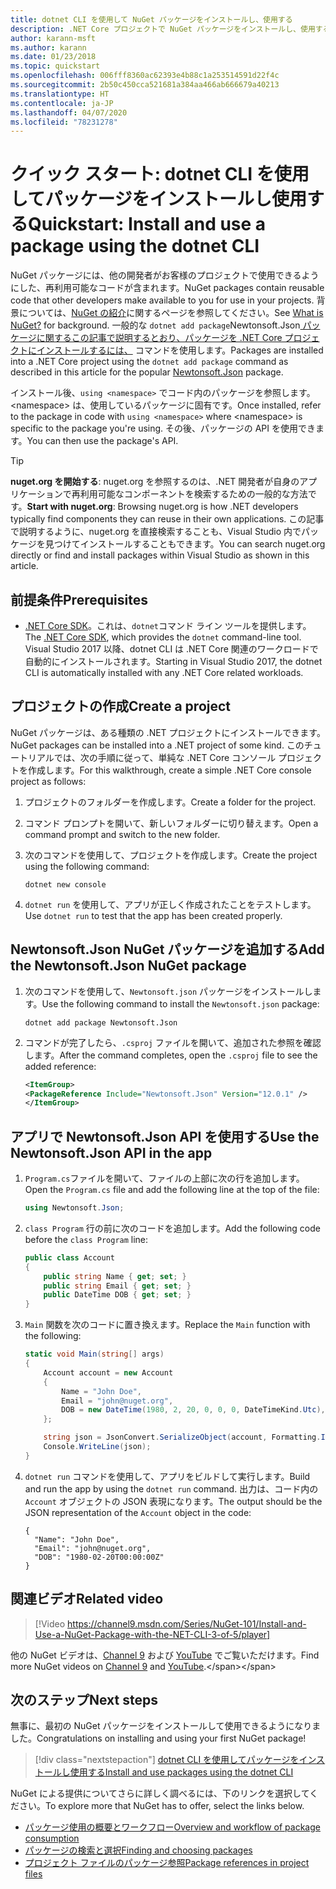 ```yaml
---
title: dotnet CLI を使用して NuGet パッケージをインストールし、使用する
description: .NET Core プロジェクトで NuGet パッケージをインストールし、使用するプロセスを説明したチュートリアル。
author: karann-msft
ms.author: karann
ms.date: 01/23/2018
ms.topic: quickstart
ms.openlocfilehash: 006fff8360ac62393e4b88c1a253514591d22f4c
ms.sourcegitcommit: 2b50c450cca521681a384aa466ab666679a40213
ms.translationtype: HT
ms.contentlocale: ja-JP
ms.lasthandoff: 04/07/2020
ms.locfileid: "78231278"
---
```

# <a name="quickstart-install-and-use-a-package-using-the-dotnet-cli"></a><span data-ttu-id="0082e-103">クイック スタート: dotnet CLI を使用してパッケージをインストールし使用する</span><span class="sxs-lookup"><span data-stu-id="0082e-103">Quickstart: Install and use a package using the dotnet CLI</span></span>

<span data-ttu-id="0082e-104">NuGet パッケージには、他の開発者がお客様のプロジェクトで使用できるようにした、再利用可能なコードが含まれます。</span><span class="sxs-lookup"><span data-stu-id="0082e-104">NuGet packages contain reusable code that other developers make available to you for use in your projects.</span></span> <span data-ttu-id="0082e-105">背景については、[NuGet の紹介](../What-is-NuGet.md)に関するページを参照してください。</span><span class="sxs-lookup"><span data-stu-id="0082e-105">See [What is NuGet?](../What-is-NuGet.md) for background.</span></span> <span data-ttu-id="0082e-106">一般的な `dotnet add package`Newtonsoft.Json[ パッケージに関するこの記事で説明するとおり、パッケージを .NET Core プロジェクトにインストールするには、](https://www.nuget.org/packages/Newtonsoft.Json/) コマンドを使用します。</span><span class="sxs-lookup"><span data-stu-id="0082e-106">Packages are installed into a .NET Core project using the `dotnet add package` command as described in this article for the popular [Newtonsoft.Json](https://www.nuget.org/packages/Newtonsoft.Json/) package.</span></span>

<span data-ttu-id="0082e-107">インストール後、`using <namespace>` でコード内のパッケージを参照します。\<namespace\> は、使用しているパッケージに固有です。</span><span class="sxs-lookup"><span data-stu-id="0082e-107">Once installed, refer to the package in code with `using <namespace>` where \<namespace\> is specific to the package you're using.</span></span> <span data-ttu-id="0082e-108">その後、パッケージの API を使用できます。</span><span class="sxs-lookup"><span data-stu-id="0082e-108">You can then use the package's API.</span></span>

> [!Tip]
> <span data-ttu-id="0082e-109">**nuget.org を開始する**: nuget.org を参照するのは、.NET 開発者が自身のアプリケーションで再利用可能なコンポーネントを検索するための一般的な方法です。</span><span class="sxs-lookup"><span data-stu-id="0082e-109">**Start with nuget.org**: Browsing nuget.org is how .NET developers typically find components they can reuse in their own applications.</span></span> <span data-ttu-id="0082e-110">この記事で説明するように、nuget.org を直接検索することも、Visual Studio 内でパッケージを見つけてインストールすることもできます。</span><span class="sxs-lookup"><span data-stu-id="0082e-110">You can search nuget.org directly or find and install packages within Visual Studio as shown in this article.</span></span>

## <a name="prerequisites"></a><span data-ttu-id="0082e-111">前提条件</span><span class="sxs-lookup"><span data-stu-id="0082e-111">Prerequisites</span></span>

- <span data-ttu-id="0082e-112">[.NET Core SDK](https://www.microsoft.com/net/download/)。これは、`dotnet`コマンド ライン ツールを提供します。</span><span class="sxs-lookup"><span data-stu-id="0082e-112">The [.NET Core SDK](https://www.microsoft.com/net/download/), which provides the `dotnet` command-line tool.</span></span> <span data-ttu-id="0082e-113">Visual Studio 2017 以降、dotnet CLI は .NET Core 関連のワークロードで自動的にインストールされます。</span><span class="sxs-lookup"><span data-stu-id="0082e-113">Starting in Visual Studio 2017, the dotnet CLI is automatically installed with any .NET Core related workloads.</span></span>

## <a name="create-a-project"></a><span data-ttu-id="0082e-114">プロジェクトの作成</span><span class="sxs-lookup"><span data-stu-id="0082e-114">Create a project</span></span>

<span data-ttu-id="0082e-115">NuGet パッケージは、ある種類の .NET プロジェクトにインストールできます。</span><span class="sxs-lookup"><span data-stu-id="0082e-115">NuGet packages can be installed into a .NET project of some kind.</span></span> <span data-ttu-id="0082e-116">このチュートリアルでは、次の手順に従って、単純な .NET Core コンソール プロジェクトを作成します。</span><span class="sxs-lookup"><span data-stu-id="0082e-116">For this walkthrough, create a simple .NET Core console project as follows:</span></span>

1. <span data-ttu-id="0082e-117">プロジェクトのフォルダーを作成します。</span><span class="sxs-lookup"><span data-stu-id="0082e-117">Create a folder for the project.</span></span>

1. <span data-ttu-id="0082e-118">コマンド プロンプトを開いて、新しいフォルダーに切り替えます。</span><span class="sxs-lookup"><span data-stu-id="0082e-118">Open a command prompt and switch to the new folder.</span></span>

1. <span data-ttu-id="0082e-119">次のコマンドを使用して、プロジェクトを作成します。</span><span class="sxs-lookup"><span data-stu-id="0082e-119">Create the project using the following command:</span></span>

    ```dotnetcli
    dotnet new console
    ```

1. <span data-ttu-id="0082e-120">`dotnet run` を使用して、アプリが正しく作成されたことをテストします。</span><span class="sxs-lookup"><span data-stu-id="0082e-120">Use `dotnet run` to test that the app has been created properly.</span></span>

## <a name="add-the-newtonsoftjson-nuget-package"></a><span data-ttu-id="0082e-121">Newtonsoft.Json NuGet パッケージを追加する</span><span class="sxs-lookup"><span data-stu-id="0082e-121">Add the Newtonsoft.Json NuGet package</span></span>

1. <span data-ttu-id="0082e-122">次のコマンドを使用して、`Newtonsoft.json` パッケージをインストールします。</span><span class="sxs-lookup"><span data-stu-id="0082e-122">Use the following command to install the `Newtonsoft.json` package:</span></span>

    ```dotnetcli
    dotnet add package Newtonsoft.Json
    ```

2. <span data-ttu-id="0082e-123">コマンドが完了したら、`.csproj` ファイルを開いて、追加された参照を確認します。</span><span class="sxs-lookup"><span data-stu-id="0082e-123">After the command completes, open the `.csproj` file to see the added reference:</span></span>

    ```xml
   <ItemGroup>
    <PackageReference Include="Newtonsoft.Json" Version="12.0.1" />
   </ItemGroup>
    ```

## <a name="use-the-newtonsoftjson-api-in-the-app"></a><span data-ttu-id="0082e-124">アプリで Newtonsoft.Json API を使用する</span><span class="sxs-lookup"><span data-stu-id="0082e-124">Use the Newtonsoft.Json API in the app</span></span>

1. <span data-ttu-id="0082e-125">`Program.cs`ファイルを開いて、ファイルの上部に次の行を追加します。</span><span class="sxs-lookup"><span data-stu-id="0082e-125">Open the `Program.cs` file and add the following line at the top of the file:</span></span>

    ```cs
    using Newtonsoft.Json;
    ```

1. <span data-ttu-id="0082e-126">`class Program` 行の前に次のコードを追加します。</span><span class="sxs-lookup"><span data-stu-id="0082e-126">Add the following code before the `class Program` line:</span></span>

    ```cs
    public class Account
    {
        public string Name { get; set; }
        public string Email { get; set; }
        public DateTime DOB { get; set; }
    }
    ```

1. <span data-ttu-id="0082e-127">`Main` 関数を次のコードに置き換えます。</span><span class="sxs-lookup"><span data-stu-id="0082e-127">Replace the `Main` function with the following:</span></span>

    ```cs
    static void Main(string[] args)
    {
        Account account = new Account
        {
            Name = "John Doe",
            Email = "john@nuget.org",
            DOB = new DateTime(1980, 2, 20, 0, 0, 0, DateTimeKind.Utc),
        };

        string json = JsonConvert.SerializeObject(account, Formatting.Indented);
        Console.WriteLine(json);
    }
    ```

1. <span data-ttu-id="0082e-128">`dotnet run` コマンドを使用して、アプリをビルドして実行します。</span><span class="sxs-lookup"><span data-stu-id="0082e-128">Build and run the app by using the `dotnet run` command.</span></span> <span data-ttu-id="0082e-129">出力は、コード内の `Account` オブジェクトの JSON 表現になります。</span><span class="sxs-lookup"><span data-stu-id="0082e-129">The output should be the JSON representation of the `Account` object in the code:</span></span>

    ```output
    {
      "Name": "John Doe",
      "Email": "john@nuget.org",
      "DOB": "1980-02-20T00:00:00Z"
    }
    ```
## <a name="related-video"></a><span data-ttu-id="0082e-130">関連ビデオ</span><span class="sxs-lookup"><span data-stu-id="0082e-130">Related video</span></span>

> [!Video https://channel9.msdn.com/Series/NuGet-101/Install-and-Use-a-NuGet-Package-with-the-NET-CLI-3-of-5/player]

<span data-ttu-id="0082e-131">他の NuGet ビデオは、[Channel 9](https://channel9.msdn.com/Series/NuGet-101) および [YouTube](https://www.youtube.com/playlist?list=PLdo4fOcmZ0oVLvfkFk8O9h6v2Dcdh2bh_) でご覧いただけます。</span><span class="sxs-lookup"><span data-stu-id="0082e-131">Find more NuGet videos on [Channel 9](https://channel9.msdn.com/Series/NuGet-101) and [YouTube](https://www.youtube.com/playlist?list=PLdo4fOcmZ0oVLvfkFk8O9h6v2Dcdh2bh_).</span></span>

## <a name="next-steps"></a><span data-ttu-id="0082e-132">次のステップ</span><span class="sxs-lookup"><span data-stu-id="0082e-132">Next steps</span></span>

<span data-ttu-id="0082e-133">無事に、最初の NuGet パッケージをインストールして使用できるようになりました。</span><span class="sxs-lookup"><span data-stu-id="0082e-133">Congratulations on installing and using your first NuGet package!</span></span>

> [!div class="nextstepaction"]
> [<span data-ttu-id="0082e-134">dotnet CLI を使用してパッケージをインストールし使用する</span><span class="sxs-lookup"><span data-stu-id="0082e-134">Install and use packages using the dotnet CLI</span></span>](../consume-packages/install-use-packages-dotnet-cli.md)

<span data-ttu-id="0082e-135">NuGet による提供についてさらに詳しく調べるには、下のリンクを選択してください。</span><span class="sxs-lookup"><span data-stu-id="0082e-135">To explore more that NuGet has to offer, select the links below.</span></span>

- [<span data-ttu-id="0082e-136">パッケージ使用の概要とワークフロー</span><span class="sxs-lookup"><span data-stu-id="0082e-136">Overview and workflow of package consumption</span></span>](../consume-packages/overview-and-workflow.md)
- [<span data-ttu-id="0082e-137">パッケージの検索と選択</span><span class="sxs-lookup"><span data-stu-id="0082e-137">Finding and choosing packages</span></span>](../consume-packages/finding-and-choosing-packages.md)
- [<span data-ttu-id="0082e-138">プロジェクト ファイルのパッケージ参照</span><span class="sxs-lookup"><span data-stu-id="0082e-138">Package references in project files</span></span>](../consume-packages/package-references-in-project-files.md)
